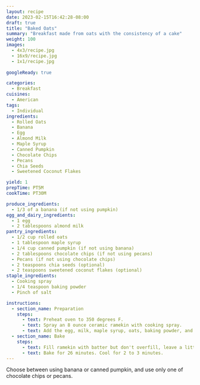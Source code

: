 ```yaml
---
layout: recipe
date: 2023-02-15T16:42:28-08:00
draft: true
title: "Baked Oats"
summary: "Breakfast made from oats with the consistency of a cake"
weight: 100
images: 
  - 4x3/recipe.jpg
  - 16x9/recipe.jpg
  - 1x1/recipe.jpg
  
googleReady: true

categories:
  - Breakfast
cuisines:
  - American
tags:
  - Individual
ingredients:
  - Rolled Oats
  - Banana
  - Egg
  - Almond Milk
  - Maple Syrup
  - Canned Pumpkin
  - Chocolate Chips
  - Pecans
  - Chia Seeds
  - Sweetened Coconut Flakes

yield: 1
prepTime: PT5M
cookTime: PT30M

produce_ingredients:
  - 1/3 of a banana (if not using pumpkin)
egg_and_dairy_ingredients:
  - 1 egg
  - 2 tablespoons almond milk
pantry_ingredients:
  - 1/2 cup rolled oats
  - 1 tablespoon maple syrup
  - 1/4 cup canned pumpkin (if not using banana)
  - 2 tablespoons chocolate chips (if not using pecans)
  - Pecans (if not using chocolate chips)
  - 2 teaspoons chia seeds (optional)
  - 2 teaspoons sweetened coconut flakes (optional)
staple_ingredients:
  - Cooking spray
  - 1/4 teaspoon baking powder
  - Pinch of salt

instructions:
  - section_name: Preparation
    steps:
      - text: Preheat oven to 350 degrees F.
      - text: Spray an 8 ounce ceramic ramekin with cooking spray.
      - text: Add the egg, milk, maple syrup, oats, baking powder, and salt into a small blender. Add either banana or pumpkin. Optionally add chia seeds and/or coconut. Blend until smooth.
  - section_name: Bake
    steps:
      - text: Fill ramekin with batter but don't overfill, leave a little room to expand. Top with chocolate chips or pecans.
      - text: Bake for 26 minutes. Cool for 2 to 3 minutes.
---
```


Choose between using banana or canned pumpkin, and use only one of chocolate chips or pecans.